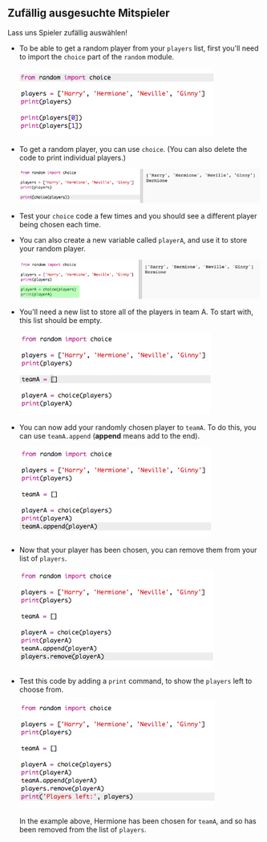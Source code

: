 ## Zufällig ausgesuchte Mitspieler

Lass uns Spieler zufällig auswählen!

+ To be able to get a random player from your `players` list, first you'll need to import the `choice` part of the `random` module.
    
    ![screenshot](images/team-import-random.png)

+ To get a random player, you can use `choice`. (You can also delete the code to print individual players.)
    
    ![screenshot](images/team-random-player.png)

+ Test your `choice` code a few times and you should see a different player being chosen each time.

+ You can also create a new variable called `playerA`, and use it to store your random player.
    
    ![screenshot](images/team-random-playerA.png)

+ You'll need a new list to store all of the players in team A. To start with, this list should be empty.
    
    ![screenshot](images/team-teamA.png)

+ You can now add your randomly chosen player to `teamA`. To do this, you can use `teamA.append` (**append** means add to the end).
    
    ![screenshot](images/team-teamA-add.png)

+ Now that your player has been chosen, you can remove them from your list of `players`.
    
    ![screenshot](images/team-players-remove.png)

+ Test this code by adding a `print` command, to show the `players` left to choose from.
    
    ![screenshot](images/team-players-remove-test.png)
    
    In the example above, Hermione has been chosen for `teamA`, and so has been removed from the list of `players`.